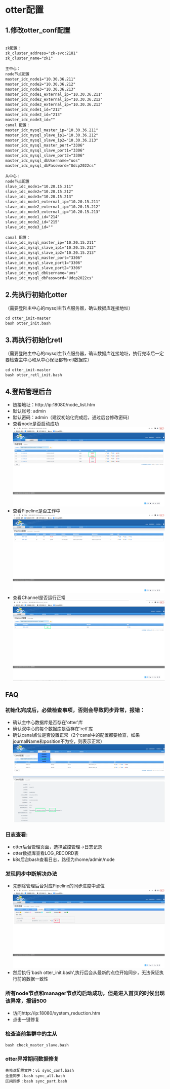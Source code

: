 # otter配置

## 1.修改otter_conf配置
```

zk配置：
zk_cluster_address="zk-svc:2181"
zk_cluster_name="zk1"

主中心：
node节点配置
master_idc_node1="10.30.36.211"
master_idc_node2="10.30.36.212"
master_idc_node3="10.30.36.213"
master_idc_node1_external_ip="10.30.36.211"
master_idc_node2_external_ip="10.30.36.212"
master_idc_node3_external_ip="10.30.36.213"
master_idc_node1_id="212"
master_idc_node2_id="213"
master_idc_node3_id=""
canal 配置：
master_idc_mysql_master_ip="10.30.36.211"
master_idc_mysql_slave_ip1="10.30.36.212"
master_idc_mysql_slave_ip2="10.30.36.213"
master_idc_mysql_master_port="3306"
master_idc_mysql_slave_port1="3306"
master_idc_mysql_slave_port2="3306"
master_idc_mysql_dbUsername="uos"
master_idc_mysql_dbPassword="Udcp2022cs"

从中心：
node节点配置
slave_idc_node1="10.20.15.211"
slave_idc_node2="10.20.15.212"
slave_idc_node3="10.20.15.213"
slave_idc_node1_external_ip="10.20.15.211"
slave_idc_node2_external_ip="10.20.15.212"
slave_idc_node3_external_ip="10.20.15.213"
slave_idc_node1_id="214"
slave_idc_node2_id="215"
slave_idc_node3_id=""

canal 配置：
slave_idc_mysql_master_ip="10.20.15.211"
slave_idc_mysql_slave_ip1="10.20.15.212"
slave_idc_mysql_slave_ip2="10.20.15.213"
slave_idc_mysql_master_port="3306"
slave_idc_mysql_slave_port1="3306"
slave_idc_mysql_slave_port2="3306"
slave_idc_mysql_dbUsername="uos"
slave_idc_mysql_dbPassword="Udcp2022cs"

```
## 2.先执行初始化otter
（需要登陆主中心的mysql主节点服务器，确认数据库连接地址）
```
cd otter_init-master
bash otter_init.bash
```
## 3.再执行初始化retl
（需要登陆主中心的mysql主节点服务器，确认数据库连接地址，执行完毕后一定要检查主中心和从中心保证都有retl数据库）
```
cd otter_init-master
bash otter_retl_init.bash
```

## 4.登陆管理后台
- 链接地址：http://ip:18080/node_list.htm
- 默认账号: admin 
- 默认密码：admin（建议初始化完成后，通过后台修改密码）
- 查看node是否启动成功
  ![Alt text](data/2.png)
- 查看Pipeline是否工作中
  ![Alt text](data/3.png)
- 查看Channel是否运行正常
  ![Alt text](data/4.png)
## FAQ
### 初始化完成后，必做检查事项，否则会导致同步异常，报错：
- 确认主中心数据库是否存在'otter'库
- 确认双中心的每个数据库是否存在'retl'库
- 确认canal点位是否设置正常（2个canal中的配置都要检查，如果journalName和position不为空，则表示正常）
  ![Alt text](data/5.png)
  ![Alt text](data/6.png)
### 日志查看:
- otter后台管理页面，选择监控管理->日志记录
- otter数据库查看LOG_RECORD表
- k8s后台bash查看日志，路径为/home/admin/node
### 发现同步中断解决办法
- 先删除管理后台对应Pipeline的同步进度中点位
  ![Alt text](data/1.png)
- 然后执行'bash otter_init.bash',执行后会从最新的点位开始同步，无法保证执行前的数据一致性
### 所有node节点和manager节点均启动成功，但是进入首页的时候出现该异常，报错500
- 访问http://ip:18080/system_reduction.htm
- 点击一键修复
###  检查当前集群中的主从
```
bash check_master_slave.bash
```
###  otter异常期间数据修复
```
先修改配置文件：vi sync_conf.bash
全量同步：bash sync_all.bash
区间同步：bash sync_part.bash
```
